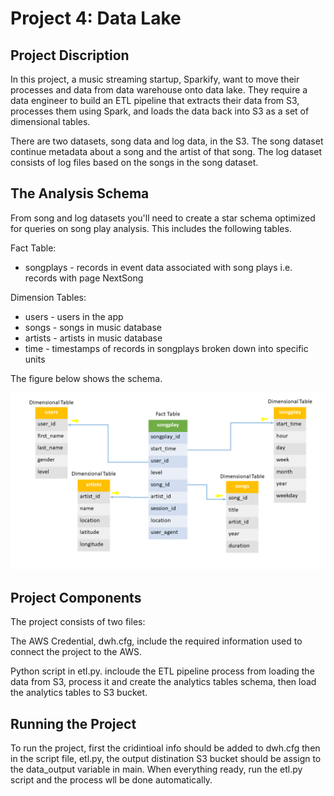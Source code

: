 <h1>Project 4: Data Lake</h1>


<h2>Project Discription</h2>

<p>
In this project, a music streaming startup, Sparkify, want to move their processes and data from data warehouse onto data lake. They require a data engineer to build an ETL pipeline that extracts their data from S3, processes them using Spark, and loads the data back into S3 as a set of dimensional tables.

There are two datasets, song data and log data, in the S3. The song dataset continue metadata about a song and the artist of that song. The log dataset consists of log files based on the songs in the song dataset.
</p>

<h2>The Analysis Schema</h2>

<p> 
From song and log datasets you'll need to create a star schema optimized for queries on song play analysis. This includes the following tables.

Fact Table:</p>
<ul>
<li>songplays - records in event data associated with song plays i.e. records with page NextSong</li>
</ul>

<p>Dimension Tables:</p>
    
<ul>
<li>users - users in the app</li>
<li>songs - songs in music database</li>
<li>artists - artists in music database</li>
<li>time - timestamps of records in songplays broken down into specific units</li>
</ul>

<p>
The figure below shows the schema.
</p>

![Tux, the Linux mascot](schema.png)

<h2>Project Components</h2>

<p>
The project consists of two files:

The AWS Credential, dwh.cfg, include the required information used to connect the project to the AWS.

Python script in etl.py. incloude the ETL pipeline process from loading the data from S3, process it and create the analytics tables schema, then load the analytics tables to S3 bucket.
</p>

<h2>Running the Project</h2>

<p>
To run the project, first the cridintioal info should be added to dwh.cfg then in the script file, etl.py, the output distination S3 bucket should be assign to the data_output variable in main. When everything ready, run the etl.py script and the process wll be done automatically.
</p>